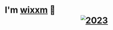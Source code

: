 <p>
  <h1 align="center">
    <b>I'm <a href="https://t.me/WkjxT">wixxm</a> 👋</b>

<div align="right">
  <a href="https://op.dllkids.xyz/">
    <img src="https://img.shields.io/badge/2024 haappy new year-ff69b4.svg?style=flat" alt="2023" />
  </a>
</div>
